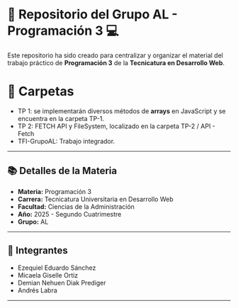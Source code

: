 # 📌 Repositorio del Grupo AL - Programación 3 💻

Este repositorio ha sido creado para centralizar y organizar el material del trabajo práctico de **Programación 3** de la **Tecnicatura en Desarrollo Web**.  

# 📌 Carpetas
- TP 1: se implementarán diversos métodos de **arrays** en JavaScript y se encuentra en la carpeta TP-1. 
- TP 2: FETCH API y FileSystem, localizado en la carpeta TP-2 / API - Fetch
- TFI-GrupoAL: Trabajo integrador.
---

## 📚 Detalles de la Materia

- **Materia:** Programación 3
- **Carrera:** Tecnicatura Universitaria en Desarrollo Web
- **Facultad:** Ciencias de la Administración
- **Año:** 2025 - Segundo Cuatrimestre
- **Grupo:** AL

---

## 👥 Integrantes

- Ezequiel Eduardo Sánchez  
- Micaela Giselle Ortiz  
- Demian Nehuen Diak Prediger  
- Andrés Labra  

---
